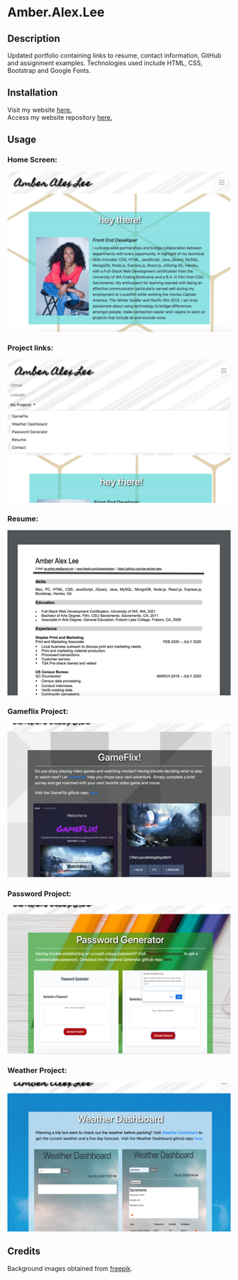# Amber.Alex.Lee  

## Description
Updated portfolio containing links to resume, contact information, GitHub and assignment examples. Technologies used include HTML, CSS, Bootstrap and Google Fonts.    

## Installation  

Visit my website [here.](https://lee-amber-alex.github.io/Amber.Alex.Lee/)  
Access my website repository [here.](https://github.com/lee-amber-alex/Amber.Alex.Lee)  



## Usage  

### Home Screen:  

![Home Page.](screenshots/welcome.png) 

### Project links:  

![links.](screenshots/dropdown.png)   

### Resume:  

![Resume.](screenshots/resume.png)   

### Gameflix Project:  

![Gameflix.](screenshots/gameflix.png)  

### Password Project:  

![Home Page.](screenshots/password.png)  


### Weather Project:  

![Home Page.](screenshots/weather.png)  


## Credits  

Background images obtained from [freepik](http://www.freepik.com).
